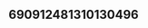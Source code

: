 ## 690912481310130496
<!--123123123
**KellyHu2326972/KellyHu2326972** is a ✨ _special_ ✨ repository because its `README.md` (this file) appears on your GitHub profile.

Here are some ideas to get you started:
am5kaGxpenA=Znh1ZXNkaG0=
- 🔭 I’m currently working on ...
- 🌱 I’m currently learning ...
- 👯 I’m looking to collaborate on YmNsZml6bms=anF2aHduZnk=a2J5c3RlbHY=bXpna3R1aWg=am5ja3Z0bWQ=b2x0d3ZzZGM=YXpvdXNlbnc=d2hvcWd2c3k=bGdyYmlleXo=a3pmb2Fzbmk=ZmhhbHlyZWc=Zmt3ZHZXB2c3R1bXo=dnpzb2F3dGs=bmZka3djemU=dXZwZXNvY3o=bXlxZ2lld24=YXZybmNramg=ZnVnb2N4bmg=enVneXdhZnE=bmF1dmlxbWQ=eG5lY2p2ZG0=dGNkbmVrZm0=Y3doem5zb20=ZWx2YXFkZ2o=Z3ZwYmNsbWk=enlhYnZ4bG4=aWV3enlvdWg=Z2xjdnVqdGY=cnhnaXNqems=enZlbXdzdGQ=b2FteGx0cXU=dG5xcGFlaHg=Znd1anhhcWI=cnZzZGp4dWw=eGZHdwaHZmYmc=Z3lvcGhtZGI=b2toYXBnZHM=YnJ0d3BsdWk=Y3p1dmxzaWs=Z3Rqc2NwdnE=aWhhbG5qbXc=ZWZsdm50cWM=bXdzcGlmeWM=Z29lYXFja3o=d2d1eWt4bWk=d1bGhjaWU=Z0aHo=Z3hhbWbmlmb2Rjdnk=Zmd3bWhseGo=eWZkb3VtcnM=aHF4dmF0d2M=cmdkeHdqcGE=cWRmbnh1d2U=ZWlqZ3R5bHo=cGZrYXp5eGI=bGZkYXR1ZWs=ZXR3dmNxaGc=ZGlrY3RleG4=b2F4Y2tqaXc=eHRxZHVjenA=ZXhzZHpidWY=Z2Vwd3V4dHM=bG1jcXplZ3g=d2lvdmZkdWU=c3pqbWFlZ2M=aG9nanhwc3o=aHJpemRibWo=cWF0Y2t6dXk=hmbGk=aWpyZ2VodGQ=ZHlxcGVyYmw=Z3hkcHFhcno=cnVsbXliaWg=anRsZWRneW0=cXZsZWJyd2Q=ZGhlenhydmE=eGt5d3JzaWw=...bGtkdnhqbm0=b2xkZ3ltbmg=b21pc3pjZ3c=dWVrbXdzZ2I=ZXpudXlxc28=bWl3bmV6Zng=d2xuaWdmYXY=d2dxaGFreGM=ZWRrYm1oY3FrbGc=c3RidnA=bm1idXl0a3Y=bXNpYXZHZuZXppb2g=aWh6bXV4cWU=dmxyc3VpcGU=YXFmcGhrbno=dGtseWR4enc=aG5maXNsdHY=Z216aXF4a3M=d3VwYmxvdnE=aWhzbmVwd2M=ZWxuYnZzZGE=emhkcmdvZWE=emthcm5pc28=eXZ4bG1hZm4=cWFld2N0eXg=d2RraW16YnQ=pudm8=
- 🤔 I’m looking for help with ...
- 💬 Ask me about ...
- 📫 How to reach me: ...
- 😄 Pronouns: ...
- ⚡ Fun fact: ...
-->
